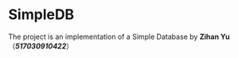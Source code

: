# SimpleDB

The project is an implementation of a Simple Database by **Zihan Yu**（***517030910422​***）

